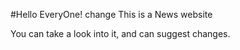 #Hello EveryOne! 
change
This is a News website

You can take a look into it, and can suggest changes.
